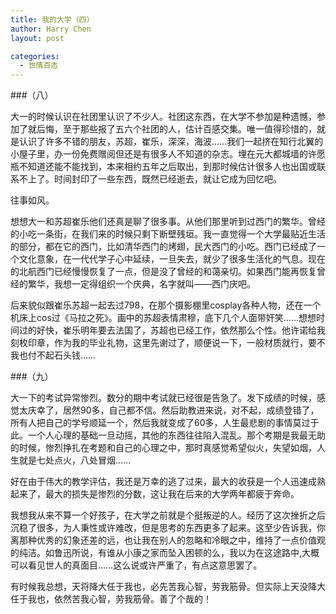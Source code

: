 ```yaml
---
title: 我的大学（四）
author: Harry Chen
layout: post

categories:
  - 世情百态
---
```


###（八）

  大一的时候认识在社团里认识了不少人。社团这东西，在大学不参加是种遗憾，参加了就后悔，至于那些报了五六个社团的人，估计百感交集。唯一值得珍惜的，就是认识了许多不错的朋友，苏超，崔乐，深深，海波……我们一起挤在知行北翼的小屋子里，办一份免费赠阅但还是有很多人不知道的杂志。埋在元大都城墙的许愿瓶不知道还能不能找到，本来相约五年之后取出，到那时候估计很多人也出国或联系不上了。时间封印了一些东西，既然已经逝去，就让它成为回忆吧。

  往事如风。

  想想大一和苏超崔乐他们还真是聊了很多事。从他们那里听到过西门的繁华。曾经的小吃一条街，在我们来的时候只剩下断壁残垣。我一直觉得一个大学最贴近生活的部分，都在它的西门，比如清华西门的烤翅，民大西门的小吃。西门已经成了一个文化意象，在一代代学子心中延续，一旦失去，就少了很多生活化的气息。现在的北航西门已经慢慢恢复了一点，但是没了曾经的和蔼亲切。如果西门能再恢复曾经的繁华，我想一定得组织一个庆典，名字就叫——西门庆吧。

  后来貌似跟崔乐苏超一起去过798，在那个摄影棚里cosplay各种人物，还在一个机床上cos过《马拉之死》。画中的苏超表情肃穆，底下几个人面带奸笑……想想时间过的好快，崔乐明年要去法国了，苏超也已经工作，依然那么个性。他许诺给我刻枚印章，作为我的毕业礼物，这里先谢过了，顺便说一下，一般材质就行，要不我也付不起石头钱……

###（九）

  大一下的考试异常惨烈。数分的期中考试就已经很是告急了。发下成绩的时候，感觉太庆幸了，居然90多，自己都不信。然后助教进来说，对不起，成绩登错了，所有人把自己的学号顺延一个，然后我就变成了60多，人生最悲剧的事情莫过于此。一个人心理的基础一旦动摇，其他的东西往往陷入混乱。那个考期是我最无助的时候，惨烈挣扎在考题和自己的心理之中，那时真感觉希望似火，失望如烟，人生就是七处点火，八处冒烟……

  好在由于伟大的教学评估，我还是万幸的逃了过来，最大的收获是一个人迅速成熟起来了，最大的损失是惨烈的分数，这让我在后来的大学两年都疲于奔命。

  我想我从来不算一个好孩子，在大学之前就是个挺叛逆的人。经历了这次挫折之后沉稳了很多，为人秉性或许难改，但是思考的东西更多了起来。这至少告诉我，你离那种优秀的幻象还差的远，也让我在别人的忽略和冷眼之中，维持了一点价值观的纯洁。如鲁迅所说，有谁从小康之家而坠入困顿的么，我以为在这途路中,大概可以看见世人的真面目……这么说或许严重了，有点这意思罢了。

  有时候我总想，天将降大任于我也，必先苦我心智，劳我筋骨。但实际上天没降大任于我也，依然苦我心智，劳我筋骨。善了个哉的！
